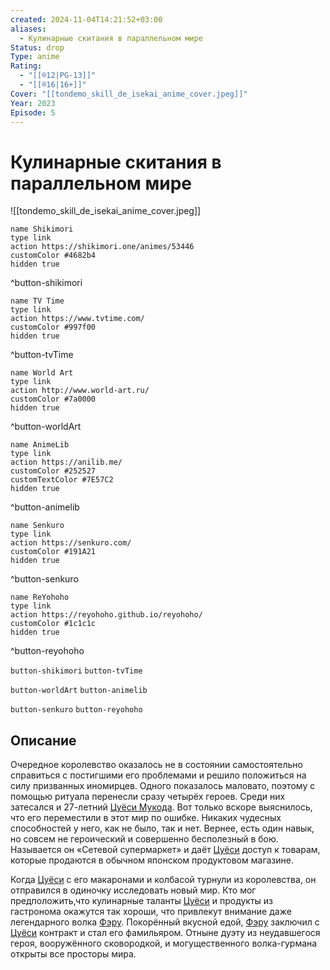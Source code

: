 ```yaml
---
created: 2024-11-04T14:21:52+03:00
aliases:
  - Кулинарные скитания в параллельном мире
Status: drop
Type: anime
Rating:
  - "[[®️12|PG-13]]"
  - "[[®️16|16+]]"
Cover: "[[tondemo_skill_de_isekai_anime_cover.jpeg]]"
Year: 2023
Episode: 5
---
```


# Кулинарные скитания в параллельном мире

![[tondemo_skill_de_isekai_anime_cover.jpeg]]

```button
name Shikimori
type link
action https://shikimori.one/animes/53446
customColor #4682b4
hidden true
```
^button-shikimori

```button
name TV Time
type link
action https://www.tvtime.com/
customColor #997f00
hidden true
```
^button-tvTime

```button
name World Art
type link
action http://www.world-art.ru/
customColor #7a0000
hidden true
```
^button-worldArt

```button
name AnimeLib
type link
action https://anilib.me/
customColor #252527
customTextColor #7E57C2
hidden true
```
^button-animelib

```button
name Senkuro
type link
action https://senkuro.com/
customColor #191A21
hidden true
```
^button-senkuro

```button
name ReYohoho
type link
action https://reyohoho.github.io/reyohoho/
customColor #1c1c1c
hidden true
```
^button-reyohoho

`button-shikimori` `button-tvTime`

`button-worldArt` `button-animelib`

`button-senkuro` `button-reyohoho`

## Описание

Очередное королевство оказалось не в состоянии самостоятельно справиться с постигшими его проблемами и решило положиться на силу призванных иномирцев. Одного показалось маловато, поэтому с помощью ритуала перенесли сразу четырёх героев. Среди них затесался и 27-летний [Цуёси Мукода](https://shikimori.one/characters/173846-tsuyoshi-mukouda). Вот только вскоре выяснилось, что его переместили в этот мир по ошибке. Никаких чудесных способностей у него, как не было, так и нет. Вернее, есть один навык, но совсем не героический и совершенно бесполезный в бою. Называется он «Сетевой супермаркет» и даёт [Цуёси](https://shikimori.one/characters/173846-tsuyoshi-mukouda) доступ к товарам, которые продаются в обычном японском продуктовом магазине.

Когда [Цуёси](https://shikimori.one/characters/173846-tsuyoshi-mukouda) с его макаронами и колбасой турнули из королевства, он отправился в одиночку исследовать новый мир. Кто мог предположить,что кулинарные таланты [Цуёси](https://shikimori.one/characters/173846-tsuyoshi-mukouda) и продукты из гастронома окажутся так хороши, что привлекут внимание даже легендарного волка [Фэру](https://shikimori.one/characters/173843-fel). Покорённый вкусной едой, [Фэру](https://shikimori.one/characters/173843-fel) заключил с [Цуёси](https://shikimori.one/characters/173846-tsuyoshi-mukouda) контракт и стал его фамильяром. Отныне дуэту из неудавшегося героя, вооружённого сковородкой, и могущественного волка-гурмана открыты все просторы мира.
